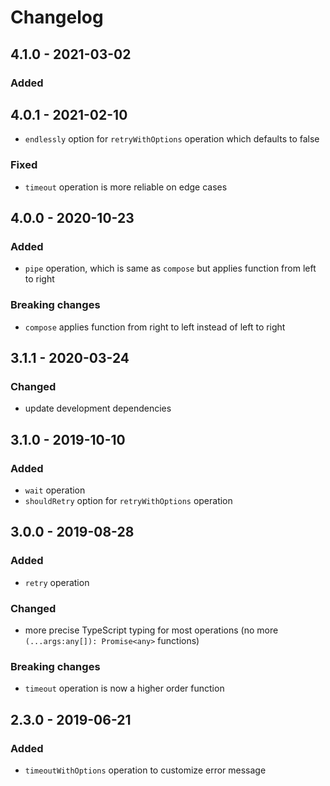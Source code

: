 # Changelog

## 4.1.0 - 2021-03-02

### Added

## 4.0.1 - 2021-02-10

- `endlessly` option for `retryWithOptions` operation which defaults to false

### Fixed

- `timeout` operation is more reliable on edge cases

## 4.0.0 - 2020-10-23

### Added

- `pipe` operation, which is same as `compose` but applies function from left to right

### Breaking changes

- `compose` applies function from right to left instead of left to right

## 3.1.1 - 2020-03-24

### Changed

- update development dependencies

## 3.1.0 - 2019-10-10

### Added

- `wait` operation
- `shouldRetry` option for `retryWithOptions` operation

## 3.0.0 - 2019-08-28

### Added

- `retry` operation

### Changed

- more precise TypeScript typing for most operations (no more `(...args:any[]): Promise<any>` functions)

### Breaking changes

- `timeout` operation is now a higher order function

## 2.3.0 - 2019-06-21

### Added

- `timeoutWithOptions` operation to customize error message
